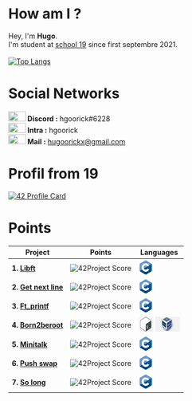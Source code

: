 # How am I ?
Hey, I'm <strong>Hugo</strong>.
<br/>I'm student at <a href="https://www.s19.be">school 19</a> since first septembre 2021.
<br/>
<br/>[![Top Langs](https://github-readme-stats.vercel.app/api/top-langs/?username=LeGodurix19)](https://github.com/anuraghazra/github-readme-stats)
# Social Networks
<img src = "https://logo-marque.com/wp-content/uploads/2020/12/Discord-Logo.png" width="35" height="20"/><b>        Discord :</b> hgoorick#6228
<br/><img src = "https://www.universfreebox.com/wp-content/uploads/2019/07/logo_421.png" width="35" height="20"/><b>        Intra :</b> hgoorick
<br/><img src = "https://upload.wikimedia.org/wikipedia/commons/thumb/0/0b/Logo_Gmail_%282015-2020%29.svg/2560px-Logo_Gmail_%282015-2020%29.svg.png" width="35" height="20"/><b>        Mail :</b> hugoorickx@gmail.com
<br/>
# Profil from 19
[![42 Profile Card](https://1337-readme.vercel.app/api/profile?cursus=42cursus&dark=true&email=hide&leet_logo=hide&login=hgoorick)](https://profile.intra.42.fr/users/hgoorick)
# Points
| Project | Points | Languages |
| ------- | ------ | ------ |
| <b>1. <a href = "https://github.com/LeGodurix19/libft">Libft</a></b> | ![42Project Score](https://badge42.herokuapp.com/api/project/hgoorick/Libft) | <img src="https://github.com/LeGodurix19/LeGodurix19/blob/main/logo/c-logo.png" width="30" height="30"> |
| <b>2. <a href = "https://github.com/LeGodurix19/get_next_line">Get next line</a></b>| ![42Project Score](https://badge42.herokuapp.com/api/project/hgoorick/get_next_line) | <img src="https://github.com/LeGodurix19/LeGodurix19/blob/main/logo/c-logo.png" width="30" height="30"> |
| <b>3. <a href = "https://github.com/LeGodurix19/ft_printf">Ft_printf</a></b> | ![42Project Score](https://badge42.herokuapp.com/api/project/hgoorick/ft_printf) | <img src="https://github.com/LeGodurix19/LeGodurix19/blob/main/logo/c-logo.png" width="30" height="30"> |
| <b>4. <a href = "https://github.com/LeGodurix19/born2beroot">Born2beroot</a></b> | ![42Project Score](https://badge42.herokuapp.com/api/project/hgoorick/Born2beroot) | <img src="https://github.com/LeGodurix19/LeGodurix19/blob/main/logo/bash-logo.jpg" width="30" height="30"> <img src="https://github.com/LeGodurix19/LeGodurix19/blob/main/logo/virtualbox-logo.png" width="50" height="30"> |
| <b>5. <a href = "https://github.com/LeGodurix19/minitalk">Minitalk</a></b> | ![42Project Score](https://badge42.herokuapp.com/api/project/hgoorick/minitalk) | <img src="https://github.com/LeGodurix19/LeGodurix19/blob/main/logo/c-logo.png" width="30" height="30"> |
| <b>6. <a href = "https://github.com/LeGodurix19/push_swap">Push swap</a></b> | ![42Project Score](https://badge42.herokuapp.com/api/project/hgoorick/push_swap) | <img src="https://github.com/LeGodurix19/LeGodurix19/blob/main/logo/c-logo.png" width="30" height="30"> |
| <b>7. <a href = "https://github.com/LeGodurix19/so_long">So long</a></b> | ![42Project Score](https://badge42.herokuapp.com/api/project/hgoorick/so_long) | <img src="https://github.com/LeGodurix19/LeGodurix19/blob/main/logo/c-logo.png" width="30" height="30"> | 

